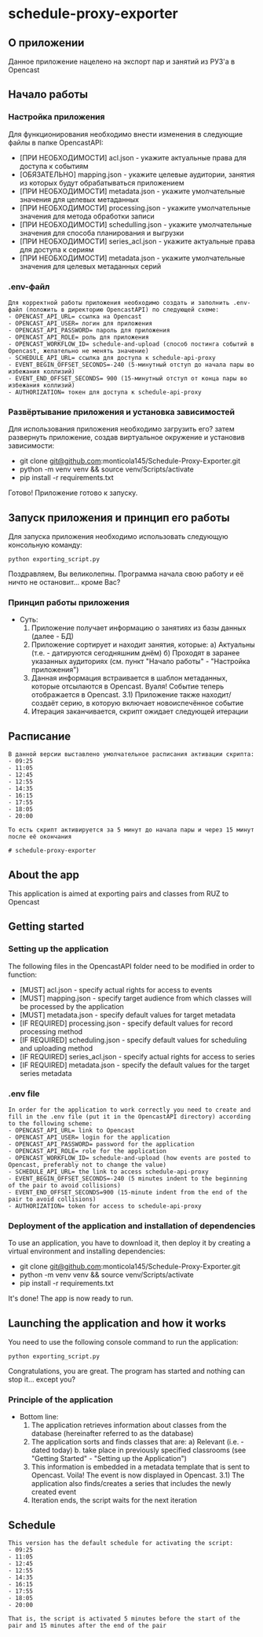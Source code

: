 # schedule-proxy-exporter

## О приложении

Данное приложение нацелено на экспорт пар и занятий из РУЗ'а в Opencast

## Начало работы
### Настройка приложения

Для функционирования необходимо внести изменения в следующие файлы в папке OpencastAPI:

- [ПРИ НЕОБХОДИМОСТИ] acl.json - укажите актуальные права для доступа к событиям
- [ОБЯЗАТЕЛЬНО] mapping.json - укажите целевые аудитории, занятия из которых будут обрабатываться приложением
- [ПРИ НЕОБХОДИМОСТИ] metadata.json - укажите умолчательные значения для целевых метаданных
- [ПРИ НЕОБХОДИМОСТИ] processing.json - укажите умолчательные значения для метода обработки записи
- [ПРИ НЕОБХОДИМОСТИ] schedulling.json - укажите умолчательные значения для способа планирования и выгрузки
- [ПРИ НЕОБХОДИМОСТИ] series_acl.json - укажите актуальные права для доступа к сериям
- [ПРИ НЕОБХОДИМОСТИ] metadata.json - укажите умолчательные значения для целевых метаданных серий

### .env-файл

    Для корректной работы приложения необходимо создать и заполнить .env-файл (положить в директорию OpencastAPI) по следующей схеме:
    - OPENCAST_API_URL= ссылка на Opencast
    - OPENCAST_API_USER= логин для приложения
    - OPENCAST_API_PASSWORD= пароль для приложения
    - OPENCAST_API_ROLE= роль для приложения
    - OPENCAST_WORKFLOW_ID= schedule-and-upload (способ постинга событий в Opencast, желательно не менять значение)
    - SCHEDULE_API_URL= ссылка для доступа к schedule-api-proxy
    - EVENT_BEGIN_OFFSET_SECONDS=-240 (5-минутный отступ до начала пары во избежания коллизий)
    - EVENT_END_OFFSET_SECONDS= 900 (15-минутный отступ от конца пары во избежания коллизий)
    - AUTHORIZATION= токен для доступа к schedule-api-proxy

### Развёртывание приложения и установка зависимостей

Для использования приложения необходимо загрузить его? затем развернуть приложение, создав виртуальное окружение и установив зависимости:

- git clone git@github.com:monticola145/Schedule-Proxy-Exporter.git
- python -m venv venv && source venv/Scripts/activate
- pip install -r requirements.txt

Готово! Приложение готово к запуску.

## Запуск приложения и принцип его работы

Для запуска приложения необходимо использовать следующую консольную команду:

```
python exporting_script.py
```
Поздравляем, Вы великолепны. Программа начала свою работу и её ничто не остановит...  кроме Вас?

### Принцип работы приложения

- Суть:
   1) Приложение получает информацию о занятиях из базы данных (далее - БД)
   2) Приложение сортирует и находит занятия, которые:
        а) Актуальны (т.е. - датируются сегодняшним днём)
        б) Проходят в заранее указанных аудиториях (см. пункт "Начало работы" - "Настройка приложения")
   3) Данная информация встраивается в шаблон метаданных, которые отсылаются в Opencast. Вуаля! Событие теперь отображается в Opencast.
   3.1) Приложение также находит/создаёт серию, в которую включает новоиспечённое событие
   4) Итерация заканчивается, скрипт ожидает следующей итерации

## Расписание

    В данной версии выставлено умолчательное расписания активации скрипта:
    - 09:25
    - 11:05
    - 12:45
    - 12:55
    - 14:35
    - 16:15
    - 17:55
    - 18:05
    - 20:00

    То есть скрипт активируется за 5 минут до начала пары и через 15 минут после её окончания
    
    # schedule-proxy-exporter

## About the app

This application is aimed at exporting pairs and classes from RUZ to Opencast

## Getting started
### Setting up the application

The following files in the OpencastAPI folder need to be modified in order to function:

- [MUST] acl.json - specify actual rights for access to events
- [MUST] mapping.json - specify target audience from which classes will be processed by the application
- [MUST] metadata.json - specify default values for target metadata
- [IF REQUIRED] processing.json - specify default values for record processing method
- [IF REQUIRED] scheduling.json - specify default values for scheduling and uploading method
- [IF REQUIRED] series_acl.json - specify actual rights for access to series
- [IF REQUIRED] metadata.json - specify the default values for the target series metadata

### .env file

    In order for the application to work correctly you need to create and fill in the .env file (put it in the OpencastAPI directory) according to the following scheme:
    - OPENCAST_API_URL= link to Opencast
    - OPENCAST_API_USER= login for the application
    - OPENCAST_API_PASSWORD= password for the application
    - OPENCAST_API_ROLE= role for the application
    - OPENCAST_WORKFLOW_ID= schedule-and-upload (how events are posted to Opencast, preferably not to change the value)
    - SCHEDULE_API_URL= the link to access schedule-api-proxy
    - EVENT_BEGIN_OFFSET_SECONDS=-240 (5 minutes indent to the beginning of the pair to avoid collisions)
    - EVENT_END_OFFSET_SECONDS=900 (15-minute indent from the end of the pair to avoid collisions)
    - AUTHORIZATION= token for access to schedule-api-proxy

### Deployment of the application and installation of dependencies

To use an application, you have to download it, then deploy it by creating a virtual environment and installing dependencies:

- git clone git@github.com:monticola145/Schedule-Proxy-Exporter.git
- python -m venv venv && source venv/Scripts/activate
- pip install -r requirements.txt

It's done! The app is now ready to run.

## Launching the application and how it works

You need to use the following console command to run the application:

```
python exporting_script.py
```
Congratulations, you are great. The program has started and nothing can stop it... except you?

### Principle of the application

- Bottom line:
   1) The application retrieves information about classes from the database (hereinafter referred to as the database)
   2) The application sorts and finds classes that are:
        a) Relevant (i.e. - dated today)
        b. take place in previously specified classrooms (see "Getting Started" - "Setting up the Application")
   3) This information is embedded in a metadata template that is sent to Opencast. Voila! The event is now displayed in Opencast.
   3.1) The application also finds/creates a series that includes the newly created event
   4) Iteration ends, the script waits for the next iteration

## Schedule

    This version has the default schedule for activating the script:
    - 09:25
    - 11:05
    - 12:45
    - 12:55
    - 14:35
    - 16:15
    - 17:55
    - 18:05
    - 20:00

    That is, the script is activated 5 minutes before the start of the pair and 15 minutes after the end of the pair
